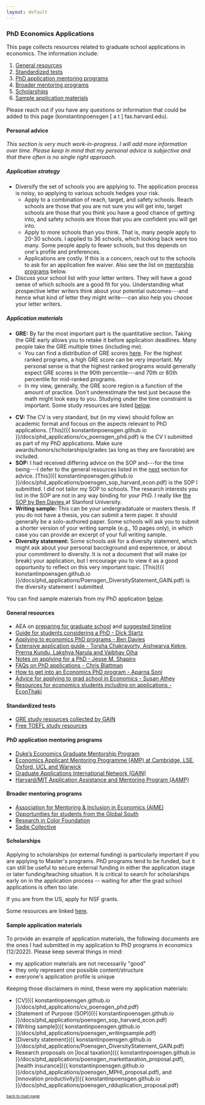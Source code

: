 ```yaml
---
layout: default
---
```


### PhD Economics Applications

This page collects resources related to graduate school applications in economics. The information include: 
1. [General resources](#general-resources)
2. [Standardized tests](#standardized-tests)
3. [PhD application mentoring programs](#phd-application-mentoring-programs)
4. [Broader mentoring programs](#broader-mentoring-programs)
5. [Scholarships](#scholarships)
6. [Sample application materials](#sample-application-materials)

Please reach out if you have any questions or information that could be added to this page (konstantinpoensgen  [ a t ]  fas.harvard.edu). 

#### Personal advice

_This section is very much work-in-progress. I will add more information over time. Please keep in mind that my personal advice is subjective and that there often is no single right approach._

##### Application strategy
* Diversify the set of schools you are applying to. The application process is noisy, so applying to various schools hedges your risk.
    - Apply to a combination of reach, target, and safety schools. Reach schools are those that you are not sure you will get into, target schools are those that you think you have a good chance of getting into, and safety schools are those that you are confident you will get into.
    - Apply to more schools than you think. That is, many people apply to 20-30 schools. I applied to 36 schools, which looking back were too many. Some people apply to fewer schools, but this depends on one's profile and preferences.
    - Applications are costly. If this is a concern, reach out to the schools to ask for an application fee waiver. Also see the list on [mentorship programs](#phd-application-mentoring-programs) below.
* Discuss your school list with your letter writers. They will have a good sense of which schools are a good fit for you. Understanding what prospective letter writers think about your potential outcomes---and hence what kind of letter they might write---can also help you choose your letter writers. 

##### Application materials
* **GRE:** By far the most important part is the quantitative section. Taking the GRE early allows you to retake it before application deadlines. Many people take the GRE multiple times (including me).
    - You can find a distribution of GRE scores <a href="https://www.ets.org/pdfs/gre/gre-guide-table-1a.pdf" target="_blank"> here</a>. For the highest ranked programs, a high GRE score can be very important. My personal sense is that the highest ranked programs would generally expect GRE scores in the 90th percentile---and 70th or 80th percentile for mid-ranked programs.
    - In my view, generally, the GRE score region is a function of the amount of practice. Don't underestimate the test just because the math might look easy to you. Studying under the time constraint is important. Some study resources are listed [below](#standardized-tests).
- **CV:** The CV is very standard, but (in my view) should follow an academic format and focous on the aspects relevant to PhD applications. [This]({{ konstantinpoensgen.github.io }}/docs/phd_applications/cv_poensgen_phd.pdf) is the CV I submitted as part of my PhD applications. Make sure awards/honors/scholarships/grades (as long as they are favorable) are included.
- **SOP:** I had received differing advice on the SOP and---for the time being---I defer to the general resources listed in the [next](#general-resources) section for advice. [This]({{ konstantinpoensgen.github.io }}/docs/phd_applications/poensgen_sop_harvard_econ.pdf) is the SOP I submitted. I did not tailor my SOP to schools. The research interests you list in the SOP are not in any way binding for your PhD. I really like <a href="https://bldavies.com/blog/applying-economics-phd-programs/statement.pdf" target="_blank"> the SOP by Ben Davies </a> at Stanford University.
- **Writing sample:** This can be your undergradatuate or masters thesis. If you do not have a thesis, you can submit a term paper. It should generally be a solo-authored paper. Some schools will ask you to submit a shorter version of your writing sample (e.g., 10 pages only), in which case you can provide an excerpt of your full writing sample.
- **Diversity statement:** Some schools ask for a diversity statement, which might ask about your personal bacckground and experience, or about your commitment to diversity. It is not a document that will make (or break) your application, but I encourage you to view it as a good opportunity to reflect on this very important topic. [This]({{ konstantinpoensgen.github.io }}/docs/phd_applications/Poensgen_DiversityStatement_GAIN.pdf) is the diversity statement I submitted.

You can find sample materials from my PhD application [below](#sample-application-materials). 

#### General resources
- AEA on [preparing for graduate school](https://www.aeaweb.org/resources/students/grad-prep) and [suggested timeline](https://www.aeaweb.org/resources/students/grad-prep/timeline)
- [Guide for students considering a PhD - Dick Startz](https://econ.ucsb.edu/~startz/A%20Guide%20for%20UCSB%20Undergraduates%20Considering%20a%20PhD%20in%20Economics.pdf)
- [Applying to economics PhD programs - Ben Davies](https://bldavies.com/blog/applying-economics-phd-programs/)
- [Extensive application guide - Torsha Chakravorty, Aishwarya Kekre, Prerna Kundu, Lakshya Narula and Vaibhav Oiha](https://www.dropbox.com/sh/3kcg3puxw34garw/AABiW6A1VdZ_Ll_hQ2ZFfY8Na?dl=0&preview=Econ_PhD_Guide.pdf)
- [Notes on applying for a PhD - Jesse M. Shapiro](https://scholar.harvard.edu/files/shapiro/files/phdnotes.pdf)
- [FAQs on PhD applications - Chris Blattman](https://chrisblattman.com/blog/2022/03/25/faqs-on-phd-applications/)
- [How to get into an Economics PhD program - Aparna Soni](http://www.aparnagsoni.com/for-prospective-phds-blog/2018/1/11/getting-into-an-econ-phd-program-recommended-reading)
- [Advice for applying to grad school in Economics - Susan Athey](https://gsb-faculty.stanford.edu/susan-athey/professional-advice/)
- [Resources for economics students including on applications - EconThaki](https://econthaki.github.io/recursos/2021/01/05/recursos.html)

#### Standardized tests
- [GRE study resources collected by GAIN](https://docs.google.com/document/d/1PTFDZv1YY0iL_lSH8XOovIWQ-BeXfIuRYSjiRngaBSw/edit?usp=sharing)
- [Free TOEFL study resources](https://konstantinpoensgen.github.io/pages/free-toefl-prep.html) 

#### PhD application mentoring programs
- [Duke’s Economics Graduate Mentorship Program](https://econ.duke.edu/phd-program/prospective-students/graduate-mentorship-program)
- [Economics Applicant Mentoring Programme (AMP) at Cambridge, LSE, Oxford, UCL and Warwick](https://www.lse.ac.uk/economics/study/research/applicant-mentoring-programme)
- [Graduate Applications International Network (GAIN)](https://gain-network.net)
- [Harvard/MIT Application Assistance and Mentoring Program (AAMP)](https://economics.mit.edu/academic-programs/phd-program/admissions)

#### Broader mentoring programs
- [Association for Mentoring & Inclusion in Economics (AIME)](https://econmentoring.org)
- [Opportunities for students from the Global South](https://docs.google.com/document/d/1E7tLbAve7G4BEg4Qeg065H_nbrsHYRvR/edit?usp=sharing&ouid=104515044926447535592&rtpof=true&sd=true)
- [Research in Color Foundation](https://www.researchincolor.org)
- [Sadie Collective](https://www.sadiecollective.org)

#### Scholarships

Applying to scholarships (or external funding) is particularly important if you are applying to Master's programs. PhD programs tend to be funded, but it can still be useful to secure external funding in either the application stage or later funding/teaching situation. It is critical to search for scholarships early on in the application process -- waiting for after the grad school applications is often too late. 

If you are from the US, apply for NSF grants.

Some resources are linked [here](https://konstantinpoensgen.github.io/pages/grad-school-economics-scholarships.html).

#### Sample application materials

To provide an example of application materials, the following documents are the ones I had submitted in my application to PhD programs in economics (12/2022). Please keep several things in mind: 
- my application materials are not necessarily "good"
- they only represent one possible content/structure
- everyone's application profile is unique 

Keeping those disclaimers in mind, these were my application materials:
- [CV]({{ konstantinpoensgen.github.io }}/docs/phd_applications/cv_poensgen_phd.pdf)
- [Statement of Purpose (SOP)]({{ konstantinpoensgen.github.io }}/docs/phd_applications/poensgen_sop_harvard_econ.pdf)
- [Writing sample]({{ konstantinpoensgen.github.io }}/docs/phd_applications/poensgen_writingsample.pdf)
- [Diversity statement]({{ konstantinpoensgen.github.io }}/docs/phd_applications/Poensgen_DiversityStatement_GAIN.pdf)
- Research proposals on [local taxation]({{ konstantinpoensgen.github.io }}/docs/phd_applications/poensgen_markettaxation_proposal.pdf), [health insurance]({{ konstantinpoensgen.github.io }}/docs/phd_applications/poensgen_MPHI_proposal.pdf), and [innovation productivity]({{ konstantinpoensgen.github.io }}/docs/phd_applications/poensgen_rdduplication_proposal.pdf)

[<font size="1"> back to main page </font>](https://konstantinpoensgen.github.io/)